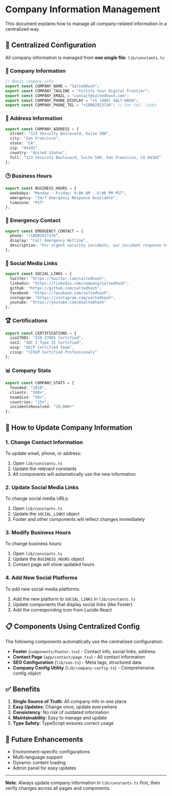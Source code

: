 # Company Information Management

This document explains how to manage all company-related information in a centralized way.

## 📁 Centralized Configuration

All company information is managed from **one single file**: `lib/constants.ts`

### 🏢 Company Information

```typescript
// Basic company info
export const COMPANY_NAME = "SaltedHash";
export const COMPANY_TAGLINE = "Fortify Your Digital Frontier";
export const COMPANY_EMAIL = "contact@saltedhash.com";
export const COMPANY_PHONE_DISPLAY = "+1 (800) SALT-HASH";
export const COMPANY_PHONE_TEL = "+18002923726"; // For tel: links
```

### 📍 Address Information

```typescript
export const COMPANY_ADDRESS = {
  street: "123 Security Boulevard, Suite 500",
  city: "San Francisco", 
  state: "CA",
  zip: "94102",
  country: "United States",
  full: "123 Security Boulevard, Suite 500, San Francisco, CA 94102"
};
```

### 🕒 Business Hours

```typescript
export const BUSINESS_HOURS = {
  weekdays: "Monday - Friday: 9:00 AM - 6:00 PM PST",
  emergency: "24/7 Emergency Response Available", 
  timezone: "PST"
};
```

### 🚨 Emergency Contact

```typescript
export const EMERGENCY_CONTACT = {
  phone: "+18002927376",
  display: "Call Emergency Hotline",
  description: "For urgent security incidents, our incident response team is available 24/7/365."
};
```

### 📱 Social Media Links

```typescript
export const SOCIAL_LINKS = {
  twitter: "https://twitter.com/saltedhash",
  linkedin: "https://linkedin.com/company/saltedhash", 
  github: "https://github.com/saltedhash",
  facebook: "https://facebook.com/saltedhash",
  instagram: "https://instagram.com/saltedhash",
  youtube: "https://youtube.com/@saltedhash"
};
```

### 🏆 Certifications

```typescript
export const CERTIFICATIONS = {
  iso27001: "ISO 27001 Certified",
  soc2: "SOC 2 Type II Certified", 
  oscp: "OSCP Certified Team",
  cissp: "CISSP Certified Professionals"
};
```

### 📊 Company Stats

```typescript
export const COMPANY_STATS = {
  founded: "2018",
  clients: "500+",
  teamSize: "50+", 
  countries: "15+",
  incidentsResolved: "10,000+"
};
```

## 🔄 How to Update Company Information

### 1. **Change Contact Information**
To update email, phone, or address:
1. Open `lib/constants.ts`
2. Update the relevant constants
3. All components will automatically use the new information

### 2. **Update Social Media Links**
To change social media URLs:
1. Open `lib/constants.ts`
2. Update the `SOCIAL_LINKS` object
3. Footer and other components will reflect changes immediately

### 3. **Modify Business Hours**
To change business hours:
1. Open `lib/constants.ts`
2. Update the `BUSINESS_HOURS` object
3. Contact page will show updated hours

### 4. **Add New Social Platforms**
To add new social media platforms:
1. Add the new platform to `SOCIAL_LINKS` in `lib/constants.ts`
2. Update components that display social links (like Footer)
3. Add the corresponding icon from Lucide React

## 📋 Components Using Centralized Config

The following components automatically use the centralized configuration:

- **Footer** (`components/Footer.tsx`) - Contact info, social links, address
- **Contact Page** (`app/contact/page.tsx`) - All contact information
- **SEO Configuration** (`lib/seo.ts`) - Meta tags, structured data
- **Company Config Utility** (`lib/company-config.ts`) - Comprehensive config object

## ✅ Benefits

1. **Single Source of Truth**: All company info in one place
2. **Easy Updates**: Change once, update everywhere
3. **Consistency**: No risk of outdated information
4. **Maintainability**: Easy to manage and update
5. **Type Safety**: TypeScript ensures correct usage

## 🚀 Future Enhancements

- Environment-specific configurations
- Multi-language support
- Dynamic content loading
- Admin panel for easy updates

---

**Note**: Always update company information in `lib/constants.ts` first, then verify changes across all pages and components.
